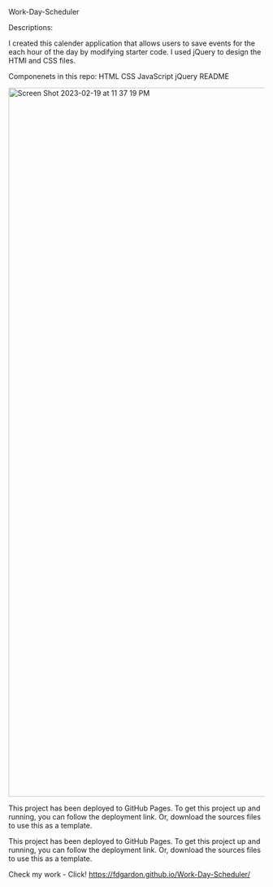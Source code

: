  Work-Day-Scheduler

Descriptions:

I created this calender application that allows users to save events for the each hour of the day by modifying starter code. I used jQuery to design the HTMl and CSS files.

Componenets in this repo:
HTML
CSS
JavaScript
jQuery
README

<img width="1394" alt="Screen Shot 2023-02-19 at 11 37 19 PM" src="https://user-images.githubusercontent.com/119641606/220042998-259139f7-9c04-4fb0-b9e3-f831231b8bac.png">



This project has been deployed to GitHub Pages. To get this project up and running, you can follow the deployment link. Or, download the sources files to use this as a template.

This project has been deployed to GitHub Pages. To get this project up and running, you can follow the deployment link. Or, download the sources files to use this as a template.

Check my work - Click! https://fdgardon.github.io/Work-Day-Scheduler/
